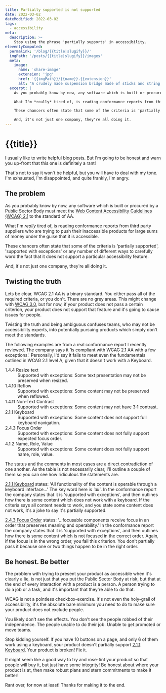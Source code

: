 ```yaml
---
title: Partially supported is not supported
date: 2022-03-02
dateModified: 2022-03-02
tags:
  - accessibility
meta:
  description: >-
    Stop using the phrase 'partially supports' in accessibility.
eleventyComputed:
  permalink: '/blog/{{title|slugify}}/'
  imgPath: '/posts/{{title|slugify}}/images'
  meta:
    image:
      name: 'share-image'
      extension: 'jpg'
      href: '{{imgPath}}/{{name}}.{{extension}}'
      alt: "A crudely made suspension bridge made of sticks and string. The edges appear to be well supported but the middle is flimsy."
  excerpt: |
    As you probably know by now, any software which is built or procured by a Public Sector Body must meet the [Web Content Accessibility Guidelines (WCAG) 2.1](https://www.w3.org/TR/WCAG21/) to the standard of AA.

    What I'm *really* tired of, is reading conformance reports from third party suppliers who are trying to push their inaccessible products for large sums of money under the guise that it is accessible. 

    These chancers often state that some of the criteria is 'partially supported', 'supported with exceptions' or any number of different ways to carefully word the fact that it does not support a particular accessibility feature.

    And, it's not just one company, they're all doing it.
---
```


# {{title}}

I usually like to write helpful blog posts. But I'm going to be honest and warn you up-front that this one is definitely a rant!

That's not to say it won't be helpful, but you will have to deal with my tone. I'm exhausted, I'm disappointed, and quite frankly, I'm angry.

## The problem

As you probably know by now, any software which is built or procured by a Public Sector Body must meet the [Web Content Accessibility Guidelines (WCAG) 2.1](https://www.w3.org/TR/WCAG21/) to the standard of AA.

What I'm *really* tired of, is reading conformance reports from third party suppliers who are trying to push their inaccessible products for large sums of money under the guise that it is accessible. 

These chancers often state that some of the criteria is 'partially supported', 'supported with exceptions' or any number of different ways to carefully word the fact that it does not support a particular accessibility feature.

And, it's not just one company, they're all doing it.

## Twisting the truth

Lets be clear, WCAG 2.1 AA is a binary standard. You either pass all of the required criteria, or you don't. There are no grey areas. This might change with [WCAG 3.0](https://www.w3.org/TR/wcag-3.0/), but for now, if your product does not pass a certain criterion, your product does not support that feature and it's going to cause issues for people. 

Twisting the truth and being ambiguous confuses teams, who may not be accessibility experts, into potentially pursuing products which simply don't meet the standards.

The following examples are from a real conformance report I recently reviewed. The company says it 'is compliant with WCAG 2.1 AA with a few exceptions.' Personally, I'd say it fails to meet even the fundamentals outlined in WCAG 2.1 level A, given that it doesn't work with a Keyboard.

<dl>
  <dt>
    1.4.4 Resize text
  </dt>
  <dd>
    Supported with exceptions: Some text presentation may not be preserved when resized.
  </dd>

  <dt>
    1.4.10 Reflow
  </dt>
  <dd>
      Supported with exceptions: Some content may not be preserved when reflowed.
  </dd>

  <dt>
    1.4.11 Non-Text Contrast
  </dt>
  <dd>
    Supported with exceptions: Some content may not have 3:1 contrast.
  </dd>

  <dt>
    2.1.1 Keyboard
  </dt>
  <dd>
    Supported with exceptions: Some content does not support full keyboard navigation.
  </dd>

  <dt>
    2.4.3 Focus Order
  </dt>
  <dd>
      Supported with exceptions: Some content does not fully support expected focus order.
  </dd>

  <dt>
      4.1.2 Name, Role, Value
  </dt>
  <dd>
      Supported with exceptions: Some content does not fully support name, role, value.
  </dd>
</dl>

The status and the comments in most cases are a direct contradiction of one another. As the table is not necessarily clear, I'll outline a couple of them so you can see how ridiculous the statements are.

[2.1.1 Keyboard]({wcagify}) states: 'All functionality of the content is operable through a keyboard interface...' The key word here is *'all'*. In the conformance report the company states that it is 'supported with exceptions', and then outlines how there is some content which does not work with a keyboard. If the criteria says all content needs to work, and you state some content does not work, it's a joke to say it's partially supported.

[2.4.3 Focus Order]({wcagify}) states: '...focusable components receive focus in an order that preserves meaning and operability.' In the conformance report the company states that it is 'supported with exceptions', and then outlines how there is some content which is not focused in the correct order. Again, if the focus is in the wrong order, you fail this criterion. You don't partially pass it because one or two things happen to be in the right order.

## Be honest. Be better

The problem with trying to present your product as accessible when it's clearly a lie, is not just that you put the Public Sector Body at risk, but that at the end of every interaction with a product is a person. A person trying to do a job or a task, and it's important that they're able to do that.

WCAG is not a pointless checkbox-exercise. It's not even the holy-grail of accessibility, it's the absolute bare minimum you need to do to make sure your product does not exclude people. 

You likely don't see the effects. You don't see the people robbed of their independence. The people unable to do their job. Unable to get promoted or move teams. 

Stop kidding yourself. If you have 10 buttons on a page, and only 6 of them work using a keyboard, your product doesn't partially support [2.1.1 Keyboard]({wcagify}). Your product is broken! Fix it.

It might seem like a good way to try and rose-tint your product so that people will buy it, but just have some integrity! Be honest about where your product is at, then make robust plans and stern commitments to make it better!

Rant over, for now at least! Thanks for making it to the end.